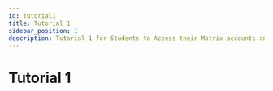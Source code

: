 ```yaml
---
id: tutorial1
title: Tutorial 1
sidebar_position: 1
description: Tutorial 1 for Students to Access their Matrix accounts and setup a Linux environment
---
```


# Tutorial 1
